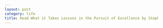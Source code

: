 ```yaml
---
layout: post
category: life
title: Read What it Takes Lessons in the Pursuit of Excellence by Stephen Schwarzman.
---
```

